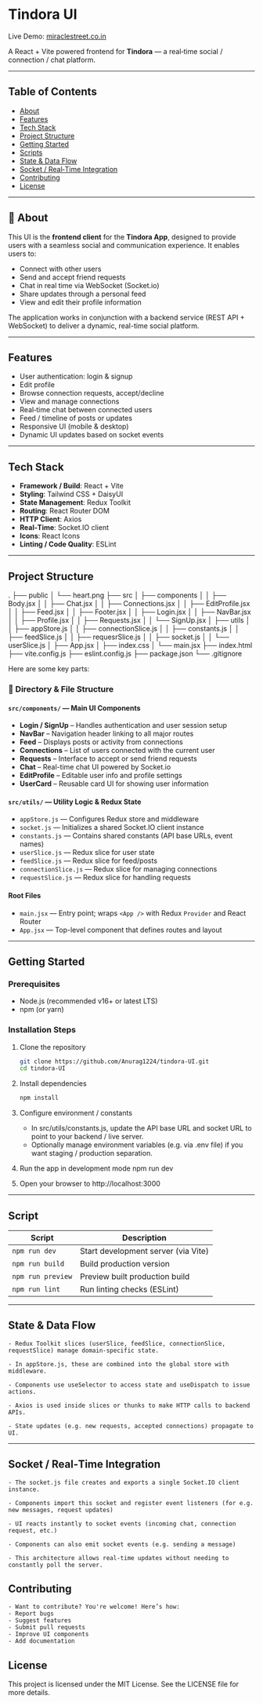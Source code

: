 # Tindora UI

Live Demo: [miraclestreet.co.in](https://themiraclestreet.co.in/login)

A React + Vite powered frontend for **Tindora** — a real‑time social / connection / chat platform.

---

## Table of Contents

- [About](#about)  
- [Features](#features)  
- [Tech Stack](#tech-stack)  
- [Project Structure](#project-structure)  
- [Getting Started](#getting-started)  
- [Scripts](#scripts)  
- [State & Data Flow](#state--data-flow)  
- [Socket / Real‑Time Integration](#socket--real-time-integration) 
- [Contributing](#Contributing) 
- [License](#license)  

---
## 📌 About

This UI is the **frontend client** for the **Tindora App**, designed to provide users with a seamless social and communication experience. It enables users to:

- Connect with other users  
- Send and accept friend requests  
- Chat in real time via WebSocket (Socket.io)  
- Share updates through a personal feed  
- View and edit their profile information  

The application works in conjunction with a backend service (REST API + WebSocket) to deliver a dynamic, real-time social platform.


---

## Features

- User authentication: login & signup  
- Edit profile  
- Browse connection requests, accept/decline  
- View and manage connections  
- Real‑time chat between connected users  
- Feed / timeline of posts or updates  
- Responsive UI (mobile & desktop)  
- Dynamic UI updates based on socket events  

---

## Tech Stack

- **Framework / Build**: React + Vite  
- **Styling**: Tailwind CSS + DaisyUI  
- **State Management**: Redux Toolkit  
- **Routing**: React Router DOM  
- **HTTP Client**: Axios  
- **Real‑Time**: Socket.IO client  
- **Icons**: React Icons  
- **Linting / Code Quality**: ESLint  

---

## Project Structure
.
├── public
│   └── heart.png
├── src
│   ├── components
│   │   ├── Body.jsx
│   │   ├── Chat.jsx
│   │   ├── Connections.jsx
│   │   ├── EditProfile.jsx
│   │   ├── Feed.jsx
│   │   ├── Footer.jsx
│   │   ├── Login.jsx
│   │   ├── NavBar.jsx
│   │   ├── Profile.jsx
│   │   ├── Requests.jsx
│   │   └── SignUp.jsx
│   ├── utils
│   │   ├── appStore.js
│   │   ├── connectionSlice.js
│   │   ├── constants.js
│   │   ├── feedSlice.js
│   │   ├── requesrSlice.js
│   │   ├── socket.js
│   │   └── userSlice.js
│   ├── App.jsx
│   ├── index.css
│   └── main.jsx
├── index.html
├── vite.config.js
├── eslint.config.js
├── package.json
└── .gitignore


Here are some key parts:

### 📁 Directory & File Structure

#### `src/components/` — Main UI Components

- **Login / SignUp** – Handles authentication and user session setup  
- **NavBar** – Navigation header linking to all major routes  
- **Feed** – Displays posts or activity from connections  
- **Connections** – List of users connected with the current user  
- **Requests** – Interface to accept or send friend requests  
- **Chat** – Real-time chat UI powered by Socket.io  
- **EditProfile** – Editable user info and profile settings  
- **UserCard** – Reusable card UI for showing user information  

#### `src/utils/` — Utility Logic & Redux State

- `appStore.js` — Configures Redux store and middleware  
- `socket.js` — Initializes a shared Socket.IO client instance  
- `constants.js` — Contains shared constants (API base URLs, event names)  
- `userSlice.js` — Redux slice for user state  
- `feedSlice.js` — Redux slice for feed/posts  
- `connectionSlice.js` — Redux slice for managing connections  
- `requestSlice.js` — Redux slice for handling requests  

#### Root Files

- `main.jsx` — Entry point; wraps `<App />` with Redux `Provider` and React Router  
- `App.jsx` — Top-level component that defines routes and layout  

---

## Getting Started

### Prerequisites

- Node.js (recommended v16+ or latest LTS)  
- npm (or yarn)  

### Installation Steps

1. Clone the repository  
   ```bash
   git clone https://github.com/Anurag1224/tindora-UI.git
   cd tindora-UI

2. Install dependencies
    ```bash
    npm install 

3. Configure environment / constants
    - In src/utils/constants.js, update the API base URL and socket URL to point to your backend / live server.
    - Optionally manage environment variables (e.g. via .env file) if you want staging / production separation.

4. Run the app in development mode
    npm run dev

5. Open your browser to http://localhost:3000

---

## Script

| Script            | Description                         |
| ----------------- | ----------------------------------- |
| `npm run dev`     | Start development server (via Vite) |
| `npm run build`   | Build production version            |
| `npm run preview` | Preview built production build      |
| `npm run lint`    | Run linting checks (ESLint)         |

---

## State & Data Flow

    - Redux Toolkit slices (userSlice, feedSlice, connectionSlice, requestSlice) manage domain-specific state.

    - In appStore.js, these are combined into the global store with middleware.

    - Components use useSelector to access state and useDispatch to issue actions.

    - Axios is used inside slices or thunks to make HTTP calls to backend APIs.

    - State updates (e.g. new requests, accepted connections) propagate to UI.

---

## Socket / Real‑Time Integration
   
    - The socket.js file creates and exports a single Socket.IO client instance.

    - Components import this socket and register event listeners (for e.g. new messages, request updates)

    - UI reacts instantly to socket events (incoming chat, connection request, etc.)

    - Components can also emit socket events (e.g. sending a message)

    - This architecture allows real-time updates without needing to constantly poll the server.

## Contributing

    - Want to contribute? You're welcome! Here’s how:
    - Report bugs
    - Suggest features
    - Submit pull requests
    - Improve UI components
    - Add documentation

## License

This project is licensed under the MIT License. See the LICENSE
 file for more details.

